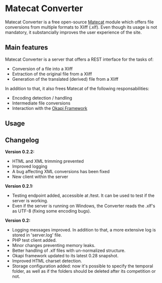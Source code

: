 # Matecat Converter

Matecat Converter is a free open-source [Matecat](https://www.matecat.com) module which offers file conversions from multiple formats to Xliff (.xlf). Even though its usage is not mandatory, it substancially improves the user experience of the site. 

## Main features

Matecat Converter is a server that offers a REST interface for the tasks of:

* Conversion of a file into a Xliff
* Extraction of the original file from a Xliff
* Generation of the translated (derived) file from a Xliff

In addition to that, it also frees Matecat of the following responsabilities:

* Encoding detection / handling
* Intermediate file conversions
* Interaction with the [Okapi Framework](http://www.opentag.com/okapi/wiki/)


## Usage



## Changelog

__Version 0.2.2:__
* HTML and XML trimming prevented
* Improved logging
* A bug affecting XML conversions has been fixed
* New client within the server

__Version 0.2.1:__
* Testing endpoint added, accessible at /test. It can be used to test if the server is working.
* Even if the server is running on Windows, the Converter reads the .xlf's as UTF-8 (fixing some encoding bugs).

__Version 0.2:__
* Logging messages improved. In addition to that, a more extensive log is stored in 'server.log' file.
* PHP test client added.
* Minor changes preventing memory leaks.
* Better handling of .xlf files with un-normalized structure.
* Okapi framework updated to its latest 0.28 snapshot.
* Improved HTML charset detection.
* Storage configuration added: now it's possible to specify the temporal folder, as well as if the folders should be deleted after its competition or not.